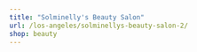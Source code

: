 ```yaml
---
title: "Solminelly's Beauty Salon"
url: /los-angeles/solminellys-beauty-salon-2/
shop: beauty
---
```

